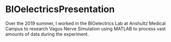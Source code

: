# BIOelectricsPresentation
Over the 2019 summer, I worked in the BIOelectrics Lab at Anshultz Medical Campus to research Vagus Nerve Simulation using MATLAB to process vast amounts of data during the experiment. 
